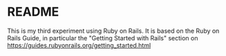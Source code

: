 # README

This is my third experiment using Ruby on Rails. It is based on the Ruby on Rails Guide, in particular the "Getting Started with Rails" section on https://guides.rubyonrails.org/getting_started.html

